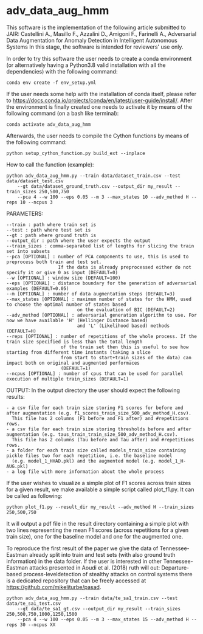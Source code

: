 # adv_data_aug_hmm
This software is the implementation of the following article submitted to JAIR:
	Castellini A., Masillo F., Azzalini D., Amigoni F., Farinelli A., Adversarial Data Augmentation for Anomaly Detection in Intelligent Autonomous Systems
In this stage, the software is intended for reviewers' use only.


In order to try this software the user needs to create a conda environment (or alternatively having a Python3.8 valid installation with all the dependencies) with the following command:

	conda env create -f env_setup.yml

If the user needs some help with the installation of conda itself, please refer to https://docs.conda.io/projects/conda/en/latest/user-guide/install/.
After the environment is finally created one needs to activate it by means of the following command (on a bash like terminal):

	conda activate adv_data_aug_hmm

Afterwards, the user needs to compile the Cython functions by means of the following command:

	python setup_cython_function.py build_ext --inplace


How to call the function (example):

	python adv_data_aug_hmm.py --train data/dataset_train.csv --test data/dataset_test.csv 
		--gt data/dataset_ground_truth.csv --output_dir my_result --train_sizes 250,500,750 
		--pca 4 --w 100 --eps 0.05 --m 3 --max_states 10 --adv_method H --reps 10 --ncpus 3

PARAMETERS:

	--train : path where train set is
	--test : path where test set is
	--gt : path where ground truth is
	--output_dir : path where the user expects the output
	--train_sizes : comma-separated list of lengths for slicing the train set into subsets
	--pca [OPTIONAL] : number of PCA components to use, this is used to preprocess both train and test set. 
					   If the data is already preprocessed either do not specify it or give 0 as input (DEFAULT=0)
	--w [OPTIONAL] : window size (DEFAULT=100)
	--eps [OPTIONAL] : distance boundary for the generation of adversarial examples (DEFAULT=0.05)
	--m [OPTIONAL] : number of data augmentation steps (DEFAULT=3)
	--max_states [OPTIONAL] : maximum number of states for the HMM, used to choose the optimal number of states based 
							  on the evaluation of BIC (DEFAULT=2)
	--adv_method [OPTIONAL] : adversarial generation algorithm to use. For now we have available 'H' (Hellinger Distance based)
							  and 'L' (Likelihood based) methods (DEFAULT=H)
	--reps [OPTIONAL] : number of repetitions of the whole process. If the train size specified is less than the total length 
						of the train set then this is useful to see how starting from different time instants (taking a slice
						from start to start+train_sizes of the data) can impact both on original and augmented performaces
						(DEFAULT=1)
	--ncpus [OPTIONAL] : number of cpus that can be used for parallel execution of multiple train_sizes (DEFAULT=1)

OUTPUT:
In the output directory the user should expect the following results:

	- a csv file for each train size storing F1 scores for before and after augmentation (e.g. f1_scores_train_size_500_adv_method_H.csv).
	  This file has 2 columns (F1 before and F1 after) and #repetitions rows.
	- a csv file for each train size storing thresholds before and after augmentation (e.g. taus_train_train_size_500_adv_method_H.csv).
	  This file has 2 columns (Tau before and Tau after) and #repetitions rows.
	- a folder for each train size called models_train_size containing pickle files two for each repetition, i.e. the baseline model
	  (e.g. model_1_HHAD.pkl) and the augmented model (e.g. model_1_H-AUG.pkl)
	- a log file with more information about the whole process

If the user wishes to visualize a simple plot of F1 scores across train sizes for a given result, we make available a simple script called plot_f1.py. It can be called as following:

	python plot_f1.py --result_dir my_result --adv_method H --train_sizes 250,500,750
	
It will output a pdf file in the result directory containing a simple plot with two lines representing the mean F1 scores (across repetitions for a given train size), one for the baseline model and one for the augmented one.


To reproduce the first result of the paper we give the data of Tennessee-Eastman already split into train and test sets (with also ground truth information) in the data folder. If the user is interested in other Tennessee-Eastman attacks presented in Aoudi et al. (2018) ruth will out: Departure-based process-leveldetection of stealthy attacks on control systems there is a dedicated repository that can be freely accessed at https://github.com/mikeliturbe/pasad.

	python adv_data_aug_hmm.py --train data/te_sa1_train.csv --test data/te_sa1_test.csv 
		--gt data/te_sa1_gt.csv --output_dir my_result --train_sizes 250,500,750,1000,1250,1500 
		--pca 4 --w 100 --eps 0.05 --m 3 --max_states 15 --adv_method H --reps 30 --ncpus XX